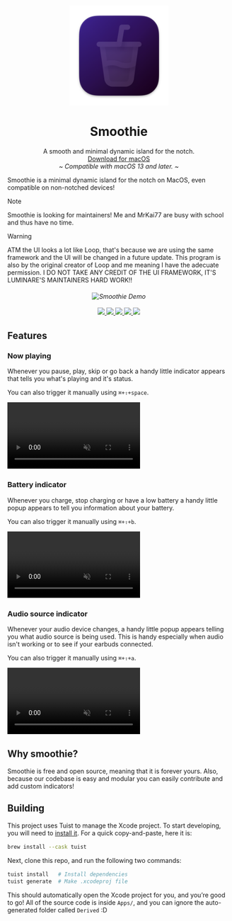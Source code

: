 <div align="center">
  <img width="225" height="225" src="https://github.com/FormalSnake/Smoothie/blob/main/App/Resources/Assets.xcassets/AppIcon.appiconset/Smoothie-1024.png" alt="Logo">
  <h1><b>Smoothie</b></h1>
  <p>A smooth and minimal dynamic island for the notch.<br>
  <a href="https://nightly.link/FormalSnake/Smoothie/workflows/build-smoothie/main/Smoothie.dmg.zip?h=cd34864d072cb859bbfa319e3ae76484bc67a692">Download for macOS</a><br>
  <i>~ Compatible with macOS 13 and later. ~</i></p>
</div>

Smoothie is a minimal dynamic island for the notch on MacOS, even compatible on non-notched devices!

> [!NOTE]
>
> Smoothie is looking for maintainers! Me and MrKai77 are busy with school and thus have no time.
>

> [!WARNING]
>
> ATM the UI looks a lot like Loop, that's because we are using the same framework and the UI will be changed in a future update. This program is also by the original creator of Loop and me meaning I have the adecuate permission.
> I DO NOT TAKE ANY CREDIT OF THE UI FRAMEWORK, IT'S LUMINARE'S MAINTAINERS HARD WORK!!
>

<h6 align="center">
  <img src="https://github.com/user-attachments/assets/6685164d-43c8-47df-9c2d-2a6c5a79ff0a" alt="Smoothie Demo">
  <br /><br />
  <a href="https://discord.gg/nwRrjPSaTM">
    <img src="https://img.shields.io/badge/Discord-join%20us-7289DA?logo=discord&logoColor=white&style=for-the-badge&labelColor=23272A" />
  </a>
  <a href="https://github.com/FormalSnake/Smoothie/blob/main/LICENSE">
    <img src="https://img.shields.io/github/license/FormalSnake/Smoothie?label=License&color=5865F2&style=for-the-badge&labelColor=23272A" />
  </a>
  <a href="https://github.com/FormalSnake/Smoothie/stargazers">
    <img src="https://img.shields.io/github/stars/FormalSnake/Smoothie?label=Stars&color=57F287&style=for-the-badge&labelColor=23272A" />
  </a>
  <a href="https://github.com/FormalSnake/Smoothie/network/members">
    <img src="https://img.shields.io/github/forks/FormalSnake/Smoothie?label=Forks&color=ED4245&style=for-the-badge&labelColor=23272A" />
  </a>
  <a href="https://github.com/FormalSnake/Smoothie/issues">
    <img src="https://img.shields.io/github/issues/FormalSnake/Smoothie?label=Issues&color=FEE75C&style=for-the-badge&labelColor=23272A" />
  </a>
  <br />
</h6>

## Features

### Now playing

Whenever you pause, play, skip or go back a handy little indicator appears that tells you what's playing and it's status.

You can also trigger it manually using `⌘+⇧+space`.

<div><video controls src="https://github.com/user-attachments/assets/a3fc1022-1dd7-4ef3-b218-a838274733da" muted="false"></video></div>

### Battery indicator

Whenever you charge, stop charging or have a low battery a handy little popup appears to tell you information about your battery.

You can also trigger it manually using `⌘+⇧+b`.

<div><video controls src="https://github.com/user-attachments/assets/85530e52-5313-4cfd-97d8-dcef0d149dc0" muted="false"></video></div>

### Audio source indicator

Whenever your audio device changes, a handy little popup appears telling you what audio source is being used. This is handy especially when audio isn't working or to see if your earbuds connected.

You can also trigger it manually using `⌘+⇧+a`.

<div><video controls src="https://github.com/user-attachments/assets/7c5a1fc3-52fe-43f7-a438-380a327124b3" muted="false"></video></div>

## Why smoothie?
Smoothie is free and open source, meaning that it is forever yours.
Also, because our codebase is easy and modular you can easily contribute and add custom indicators!

## Building

This project uses Tuist to manage the Xcode project. To start developing, you will need to [install it](https://docs.tuist.io/guide/introduction/installation.html). For a quick copy-and-paste, here it is: 
```sh
brew install --cask tuist
```

Next, clone this repo, and run the following two commands:
```sh
tuist install	# Install dependencies
tuist generate	# Make .xcodeproj file
```

This should automatically open the Xcode project for you, and you’re good to go! All of the source code is inside `Apps/`, and you can ignore the auto-generated folder called `Derived` :D
